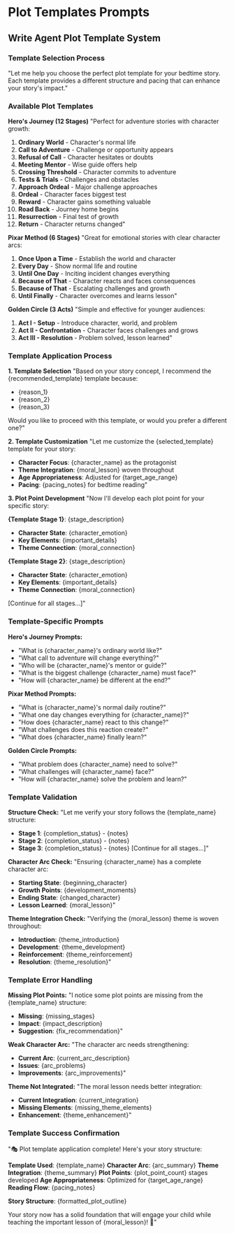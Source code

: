 # Plot Templates Prompts

## Write Agent Plot Template System

### Template Selection Process
"Let me help you choose the perfect plot template for your bedtime story. Each template provides a different structure and pacing that can enhance your story's impact."

### Available Plot Templates

**Hero's Journey (12 Stages)**
"Perfect for adventure stories with character growth:
1. **Ordinary World** - Character's normal life
2. **Call to Adventure** - Challenge or opportunity appears
3. **Refusal of Call** - Character hesitates or doubts
4. **Meeting Mentor** - Wise guide offers help
5. **Crossing Threshold** - Character commits to adventure
6. **Tests & Trials** - Challenges and obstacles
7. **Approach Ordeal** - Major challenge approaches
8. **Ordeal** - Character faces biggest test
9. **Reward** - Character gains something valuable
10. **Road Back** - Journey home begins
11. **Resurrection** - Final test of growth
12. **Return** - Character returns changed"

**Pixar Method (6 Stages)**
"Great for emotional stories with clear character arcs:
1. **Once Upon a Time** - Establish the world and character
2. **Every Day** - Show normal life and routine
3. **Until One Day** - Inciting incident changes everything
4. **Because of That** - Character reacts and faces consequences
5. **Because of That** - Escalating challenges and growth
6. **Until Finally** - Character overcomes and learns lesson"

**Golden Circle (3 Acts)**
"Simple and effective for younger audiences:
1. **Act I - Setup** - Introduce character, world, and problem
2. **Act II - Confrontation** - Character faces challenges and grows
3. **Act III - Resolution** - Problem solved, lesson learned"

### Template Application Process

**1. Template Selection**
"Based on your story concept, I recommend the {recommended_template} template because:
- {reason_1}
- {reason_2}
- {reason_3}

Would you like to proceed with this template, or would you prefer a different one?"

**2. Template Customization**
"Let me customize the {selected_template} template for your story:
- **Character Focus**: {character_name} as the protagonist
- **Theme Integration**: {moral_lesson} woven throughout
- **Age Appropriateness**: Adjusted for {target_age_range}
- **Pacing**: {pacing_notes} for bedtime reading"

**3. Plot Point Development**
"Now I'll develop each plot point for your specific story:

**{Template Stage 1}**: {stage_description}
- **Character State**: {character_emotion}
- **Key Elements**: {important_details}
- **Theme Connection**: {moral_connection}

**{Template Stage 2}**: {stage_description}
- **Character State**: {character_emotion}
- **Key Elements**: {important_details}
- **Theme Connection**: {moral_connection}

[Continue for all stages...]"

### Template-Specific Prompts

**Hero's Journey Prompts:**
- "What is {character_name}'s ordinary world like?"
- "What call to adventure will change everything?"
- "Who will be {character_name}'s mentor or guide?"
- "What is the biggest challenge {character_name} must face?"
- "How will {character_name} be different at the end?"

**Pixar Method Prompts:**
- "What is {character_name}'s normal daily routine?"
- "What one day changes everything for {character_name}?"
- "How does {character_name} react to this change?"
- "What challenges does this reaction create?"
- "What does {character_name} finally learn?"

**Golden Circle Prompts:**
- "What problem does {character_name} need to solve?"
- "What challenges will {character_name} face?"
- "How will {character_name} solve the problem and learn?"

### Template Validation

**Structure Check:**
"Let me verify your story follows the {template_name} structure:
- **Stage 1**: {completion_status} - {notes}
- **Stage 2**: {completion_status} - {notes}
- **Stage 3**: {completion_status} - {notes}
[Continue for all stages...]"

**Character Arc Check:**
"Ensuring {character_name} has a complete character arc:
- **Starting State**: {beginning_character}
- **Growth Points**: {development_moments}
- **Ending State**: {changed_character}
- **Lesson Learned**: {moral_lesson}"

**Theme Integration Check:**
"Verifying the {moral_lesson} theme is woven throughout:
- **Introduction**: {theme_introduction}
- **Development**: {theme_development}
- **Reinforcement**: {theme_reinforcement}
- **Resolution**: {theme_resolution}"

### Template Error Handling

**Missing Plot Points:**
"I notice some plot points are missing from the {template_name} structure:
- **Missing**: {missing_stages}
- **Impact**: {impact_description}
- **Suggestion**: {fix_recommendation}"

**Weak Character Arc:**
"The character arc needs strengthening:
- **Current Arc**: {current_arc_description}
- **Issues**: {arc_problems}
- **Improvements**: {arc_improvements}"

**Theme Not Integrated:**
"The moral lesson needs better integration:
- **Current Integration**: {current_integration}
- **Missing Elements**: {missing_theme_elements}
- **Enhancement**: {theme_enhancement}"

### Template Success Confirmation

"🎭 Plot template application complete! Here's your story structure:

**Template Used**: {template_name}
**Character Arc**: {arc_summary}
**Theme Integration**: {theme_summary}
**Plot Points**: {plot_point_count} stages developed
**Age Appropriateness**: Optimized for {target_age_range}
**Reading Flow**: {pacing_notes}

**Story Structure**:
{formatted_plot_outline}

Your story now has a solid foundation that will engage your child while teaching the important lesson of {moral_lesson}! 🌟"
